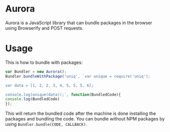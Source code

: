 # Aurora
Aurora is a JavaScript library that can bundle packages in the browser using Browserify and POST requests.

# Usage
This is how to bundle with packages:
```javascript
var Bundler = new Aurora();
Bundler.bundleWithPackage('uniq', `var unique = require('uniq');

var data = [1, 2, 2, 3, 4, 5, 5, 5, 6];

console.log(unique(data));`, function(BundledCode){
console.log(BundledCode)
});
```

This will return the bundled code after the machine is done installing the packages and bundling the code.
You can bundle without NPM packages by using ```Bundler.bundle(CODE, CALLBACK)```.
